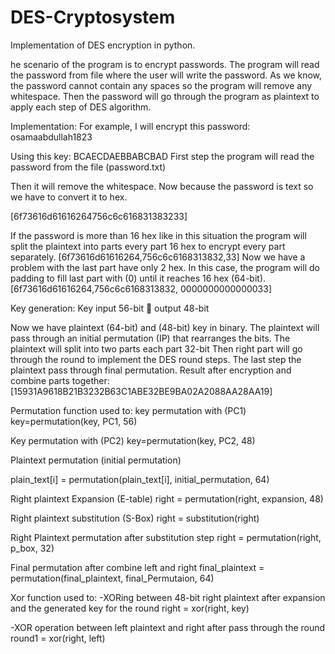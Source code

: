 # DES-Cryptosystem
Implementation of DES encryption in python.


he scenario of the program is to encrypt passwords. The
program will read the password from file where the user will
write the password. As we know, the password cannot contain
any spaces so the program will remove any whitespace. Then
the password will go through the program as plaintext to apply
each step of DES algorithm. 


Implementation:
For example, I will encrypt this password:
osamaabdullah1823

Using this key: BCAECDAEBBABCBAD
First step the program will read the password from the file (password.txt)

Then it will remove the whitespace. Now because the password
is text so we have to convert it to hex.

[6f73616d61616264756c6c616831383233]

If the password is more than 16 hex like in this situation the
program will split the plaintext into parts every part 16 hex to
encrypt every part separately.
[6f73616d61616264,756c6c6168313832,33]
Now we have a problem with the last part have only 2 hex. In
this case, the program will do padding to fill last part with (0)
until it reaches 16 hex (64-bit).
[6f73616d61616264,756c6c6168313832, 0000000000000033]

Key generation:
Key input 56-bit  output 48-bit

Now we have plaintext (64-bit) and (48-bit) key
in binary. The plaintext will pass through an
initial permutation (IP) that rearranges the
bits. The plaintext will split into two parts
each part 32-bit Then right part will go
through the round to implement the DES round
steps.
The last step the plaintext pass through final
permutation.
Result after encryption and combine parts together:
[15931A9618B21B3232B63C1ABE32BE9BA02A2088AA28AA19]

Permutation function used to:
key permutation with (PC1)
key=permutation(key, PC1, 56)

Key permutation with (PC2)
key=permutation(key, PC2, 48)

Plaintext permutation (initial permutation)

plain_text[i] = permutation(plain_text[i], initial_permutation, 64)

Right plaintext Expansion (E-table)
right = permutation(right, expansion, 48)

Right plaintext substitution (S-Box)
right = substitution(right)

Right Plaintext permutation after substitution
step
right = permutation(right, p_box, 32)

Final permutation after combine left and right
final_plaintext = permutation(final_plaintext, final_Permutaion, 64)

Xor function used to:
-XORing between 48-bit right plaintext after
expansion and the generated key for the round
right = xor(right, key)

-XOR operation between left plaintext and right
after pass through the round
round1 = xor(right, left)



